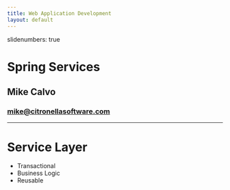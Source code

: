 ```yaml
---
title: Web Application Development
layout: default
---
```

slidenumbers: true

# Spring Services

## Mike Calvo

### mike@citronellasoftware.com

---

# Service Layer
- Transactional
- Business Logic
- Reusable
